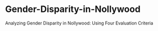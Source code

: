 # Gender-Disparity-in-Nollywood
Analyzing Gender Disparity in Nollywood: Using Four Evaluation Criteria
